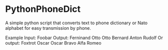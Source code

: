 # PythonPhoneDict
A simple python script that converts text to phone dictionary or Nato alphabet for easy transmission by phone.

Example
Input: Foobar
Output: Ferninand Otto Otto Bernard Anton Rudolf 
Or output: Foxtrot Oscar Oscar Bravo Alfa Romeo 
